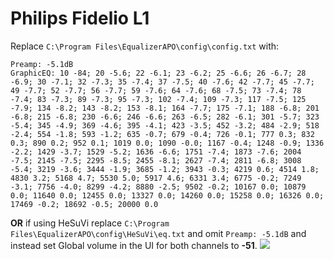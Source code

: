 # Philips Fidelio L1
Replace `C:\Program Files\EqualizerAPO\config\config.txt` with:
```
Preamp: -5.1dB
GraphicEQ: 10 -84; 20 -5.6; 22 -6.1; 23 -6.2; 25 -6.6; 26 -6.7; 28 -6.9; 30 -7.1; 32 -7.3; 35 -7.4; 37 -7.5; 40 -7.6; 42 -7.7; 45 -7.7; 49 -7.7; 52 -7.7; 56 -7.7; 59 -7.6; 64 -7.6; 68 -7.5; 73 -7.4; 78 -7.4; 83 -7.3; 89 -7.3; 95 -7.3; 102 -7.4; 109 -7.3; 117 -7.5; 125 -7.9; 134 -8.2; 143 -8.2; 153 -8.1; 164 -7.7; 175 -7.1; 188 -6.8; 201 -6.8; 215 -6.8; 230 -6.6; 246 -6.6; 263 -6.5; 282 -6.1; 301 -5.7; 323 -5.4; 345 -4.9; 369 -4.6; 395 -4.1; 423 -3.5; 452 -3.2; 484 -2.9; 518 -2.4; 554 -1.8; 593 -1.2; 635 -0.7; 679 -0.4; 726 -0.1; 777 0.3; 832 0.3; 890 0.2; 952 0.1; 1019 0.0; 1090 -0.0; 1167 -0.4; 1248 -0.9; 1336 -2.2; 1429 -3.7; 1529 -5.2; 1636 -6.6; 1751 -7.4; 1873 -7.6; 2004 -7.5; 2145 -7.5; 2295 -8.5; 2455 -8.1; 2627 -7.4; 2811 -6.8; 3008 -5.4; 3219 -3.6; 3444 -1.9; 3685 -1.2; 3943 -0.3; 4219 0.6; 4514 1.8; 4830 3.2; 5168 4.7; 5530 5.0; 5917 4.6; 6331 3.4; 6775 -0.2; 7249 -3.1; 7756 -4.0; 8299 -4.2; 8880 -2.5; 9502 -0.2; 10167 0.0; 10879 0.0; 11640 0.0; 12455 0.0; 13327 0.0; 14260 0.0; 15258 0.0; 16326 0.0; 17469 -0.2; 18692 -0.5; 20000 0.0
```
**OR** if using HeSuVi replace `C:\Program Files\EqualizerAPO\config\HeSuVi\eq.txt` and omit `Preamp: -5.1dB` and instead set Global volume in the UI for both channels to **-51**.
![](https://raw.githubusercontent.com/jaakkopasanen/AutoEq/master/results/SBAF-Serious/innerfidelity/onear/Philips%20Fidelio%20L1/Philips%20Fidelio%20L1.png)